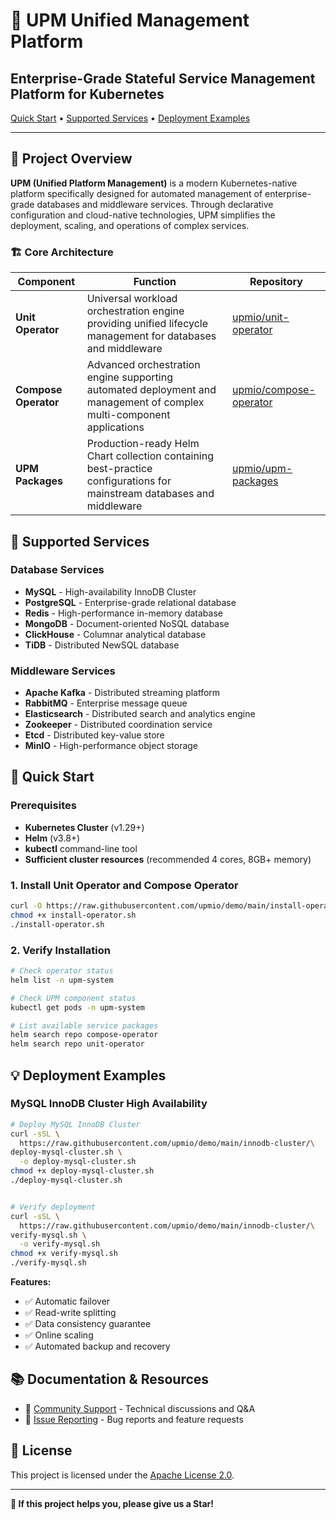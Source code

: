 # 🚀 UPM Unified Management Platform

## Enterprise-Grade Stateful Service Management Platform for Kubernetes

[Quick Start](#-quick-start) •
[Supported Services](#-supported-services) •
[Deployment Examples](#-deployment-examples)

---

## 📖 Project Overview

**UPM (Unified Platform Management)** is a modern Kubernetes-native platform
specifically designed for automated management of enterprise-grade databases
and middleware services.
Through declarative configuration and cloud-native technologies,
UPM simplifies the deployment, scaling, and operations of complex services.

### 🏗️ Core Architecture

| Component | Function | Repository |
|-----------|----------|------------|
| **Unit Operator** | Universal workload orchestration engine providing unified lifecycle management for databases and middleware | [upmio/unit-operator][1] |
| **Compose Operator** | Advanced orchestration engine supporting automated deployment and management of complex multi-component applications | [upmio/compose-operator][2] |
| **UPM Packages** | Production-ready Helm Chart collection containing best-practice configurations for mainstream databases and middleware | [upmio/upm-packages][3] |

[1]: https://github.com/upmio/unit-operator
[2]: https://github.com/upmio/compose-operator
[3]: https://github.com/upmio/upm-packages

## 🎯 Supported Services

### Database Services

- **MySQL** - High-availability InnoDB Cluster
- **PostgreSQL** - Enterprise-grade relational database
- **Redis** - High-performance in-memory database
- **MongoDB** - Document-oriented NoSQL database
- **ClickHouse** - Columnar analytical database
- **TiDB** - Distributed NewSQL database

### Middleware Services

- **Apache Kafka** - Distributed streaming platform
- **RabbitMQ** - Enterprise message queue
- **Elasticsearch** - Distributed search and analytics engine
- **Zookeeper** - Distributed coordination service
- **Etcd** - Distributed key-value store
- **MinIO** - High-performance object storage

## 🚀 Quick Start

### Prerequisites

- **Kubernetes Cluster** (v1.29+)
- **Helm** (v3.8+)
- **kubectl** command-line tool
- **Sufficient cluster resources** (recommended 4 cores, 8GB+ memory)

### 1. Install Unit Operator and Compose Operator

```bash
curl -O https://raw.githubusercontent.com/upmio/demo/main/install-operator/install-operator.sh
chmod +x install-operator.sh
./install-operator.sh
```

### 2. Verify Installation

```bash
# Check operator status
helm list -n upm-system

# Check UPM component status
kubectl get pods -n upm-system

# List available service packages
helm search repo compose-operator
helm search repo unit-operator
```

## 💡 Deployment Examples

### MySQL InnoDB Cluster High Availability

```bash
# Deploy MySQL InnoDB Cluster
curl -sSL \
  https://raw.githubusercontent.com/upmio/demo/main/innodb-cluster/\
deploy-mysql-cluster.sh \
  -o deploy-mysql-cluster.sh
chmod +x deploy-mysql-cluster.sh
./deploy-mysql-cluster.sh


# Verify deployment
curl -sSL \
  https://raw.githubusercontent.com/upmio/demo/main/innodb-cluster/\
verify-mysql.sh \
  -o verify-mysql.sh
chmod +x verify-mysql.sh
./verify-mysql.sh
```

**Features:**

- ✅ Automatic failover
- ✅ Read-write splitting
- ✅ Data consistency guarantee
- ✅ Online scaling
- ✅ Automated backup and recovery

## 📚 Documentation & Resources

- 💬 [Community Support](https://github.com/upmio/demo/discussions) -
  Technical discussions and Q&A
- 🐛 [Issue Reporting](https://github.com/upmio/demo/issues) - Bug reports
  and feature requests

## 📄 License

This project is licensed under the [Apache License 2.0](LICENSE).

---

**🌟 If this project helps you, please give us a Star!**
